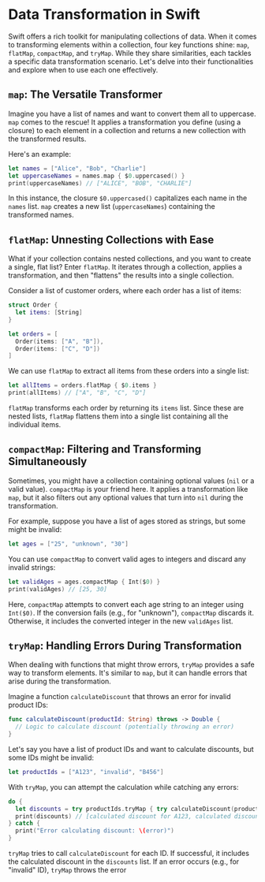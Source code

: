 # Data Transformation in Swift

Swift offers a rich toolkit for manipulating collections of data. When it comes to transforming elements within a collection, four key functions shine: `map`, `flatMap`, `compactMap`, and `tryMap`. While they share similarities, each tackles a specific data transformation scenario. Let's delve into their functionalities and explore when to use each one effectively.

## `map`: The Versatile Transformer

Imagine you have a list of names and want to convert them all to uppercase. `map` comes to the rescue! It applies a transformation you define (using a closure) to each element in a collection and returns a new collection with the transformed results.

Here's an example:

```swift
let names = ["Alice", "Bob", "Charlie"]
let uppercaseNames = names.map { $0.uppercased() }
print(uppercaseNames) // ["ALICE", "BOB", "CHARLIE"]
```

In this instance, the closure `$0.uppercased()` capitalizes each name in the `names` list. `map` creates a new list (`uppercaseNames`) containing the transformed names.

## `flatMap`: Unnesting Collections with Ease

What if your collection contains nested collections, and you want to create a single, flat list? Enter `flatMap`. It iterates through a collection, applies a transformation, and then "flattens" the results into a single collection.

Consider a list of customer orders, where each order has a list of items:

```swift
struct Order {
  let items: [String]
}

let orders = [
  Order(items: ["A", "B"]),
  Order(items: ["C", "D"])
]
```

We can use `flatMap` to extract all items from these orders into a single list:

```swift
let allItems = orders.flatMap { $0.items }
print(allItems) // ["A", "B", "C", "D"]
```

`flatMap` transforms each order by returning its `items` list. Since these are nested lists, `flatMap` flattens them into a single list containing all the individual items.

## `compactMap`: Filtering and Transforming Simultaneously

Sometimes, you might have a collection containing optional values (`nil` or a valid value). `compactMap` is your friend here. It applies a transformation like `map`, but it also filters out any optional values that turn into `nil` during the transformation.

For example, suppose you have a list of ages stored as strings, but some might be invalid:

```swift
let ages = ["25", "unknown", "30"]
```

You can use `compactMap` to convert valid ages to integers and discard any invalid strings:

```swift
let validAges = ages.compactMap { Int($0) }
print(validAges) // [25, 30]
```

Here, `compactMap` attempts to convert each age string to an integer using `Int($0)`. If the conversion fails (e.g., for "unknown"), `compactMap` discards it. Otherwise, it includes the converted integer in the new `validAges` list.

## `tryMap`: Handling Errors During Transformation

When dealing with functions that might throw errors, `tryMap` provides a safe way to transform elements. It's similar to `map`, but it can handle errors that arise during the transformation.

Imagine a function `calculateDiscount` that throws an error for invalid product IDs:

```swift
func calculateDiscount(productId: String) throws -> Double {
  // Logic to calculate discount (potentially throwing an error)
}
```

Let's say you have a list of product IDs and want to calculate discounts, but some IDs might be invalid:

```swift
let productIds = ["A123", "invalid", "B456"]
```

With `tryMap`, you can attempt the calculation while catching any errors:

```swift
do {
  let discounts = try productIds.tryMap { try calculateDiscount(productId: $0) }
  print(discounts) // [calculated discount for A123, calculated discount for B456]
} catch {
  print("Error calculating discount: \(error)")
}
```

`tryMap` tries to call `calculateDiscount` for each ID. If successful, it includes the calculated discount in the `discounts` list. If an error occurs (e.g., for "invalid" ID), `tryMap` throws the error
